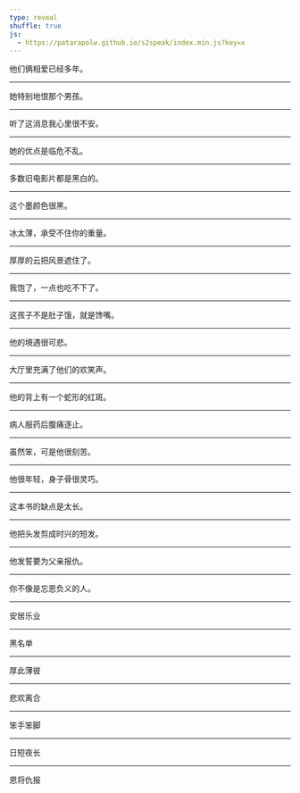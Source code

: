 ```yaml
---
type: reveal
shuffle: true
js:
  - https://patarapolw.github.io/s2speak/index.min.js?key=x
---
```


他们俩相爱已经多年。

---

她特别地恨那个男孩。

---

听了这消息我心里很不安。

---

她的优点是临危不乱。

---

多数旧电影片都是黑白的。

---

这个墨颜色很黑。

---

冰太薄，承受不住你的重量。

---

厚厚的云把风景遮住了。

---

我饱了，一点也吃不下了。

---

这孩子不是肚子饿，就是馋嘴。

---

他的境遇很可悲。

---

大厅里充满了他们的欢笑声。

---

他的背上有一个蛇形的红斑。

---

病人服药后腹痛逐止。

---

虽然笨，可是他很刻苦。

---

他很年轻，身子骨很灵巧。

---

这本书的缺点是太长。

---

他把头发剪成时兴的短发。

---

他发誓要为父亲报仇。

---

你不像是忘恩负义的人。

---

安居乐业

---

黑名单

---

厚此薄彼

---

悲欢离合

---

笨手笨脚

---

日短夜长

---

恩将仇报
